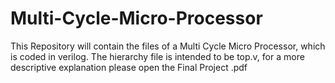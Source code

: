 # Multi-Cycle-Micro-Processor
This Repository will contain the files of a Multi Cycle Micro Processor, which is coded in verilog. The hierarchy file is intended to be top.v, for a more descriptive explanation  please open the Final Project .pdf   
